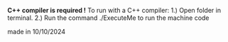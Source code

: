 **C++ compiler is required !**
To run with a C++ compiler: 
1.) Open folder in terminal.
2.) Run the command ./ExecuteMe to run the machine code

made in 10/10/2024
